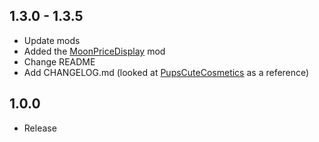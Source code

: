 ## 1.3.0 - 1.3.5

- Update mods
- Added the [MoonPriceDisplay](https://thunderstore.io/c/lethal-company/p/Gloveman23/MoonPriceDisplay/) mod
- Change README
- Add CHANGELOG.md (looked at [PupsCuteCosmetics](https://thunderstore.io/c/lethal-company/p/PupVR/Pups_Cute_Cosmetics/changelog/) as a reference)

## 1.0.0

- Release